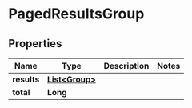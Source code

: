

# PagedResultsGroup


## Properties

| Name | Type | Description | Notes |
|------------ | ------------- | ------------- | -------------|
|**results** | [**List&lt;Group&gt;**](Group.md) |  |  |
|**total** | **Long** |  |  |



